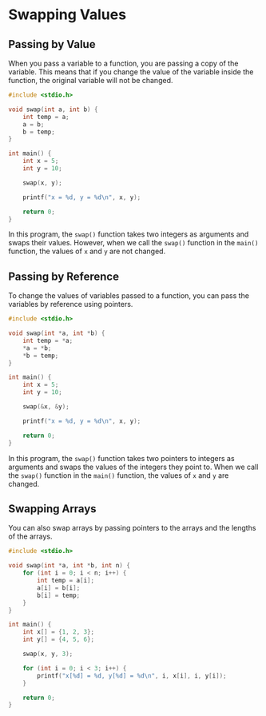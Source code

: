 # Swapping Values

## Passing by Value

When you pass a variable to a function, you are passing a copy of the variable. This means that if you change the value of the variable inside the function, the original variable will not be changed.

```c
#include <stdio.h>

void swap(int a, int b) {
    int temp = a;
    a = b;
    b = temp;
}

int main() {
    int x = 5;
    int y = 10;

    swap(x, y);

    printf("x = %d, y = %d\n", x, y);

    return 0;
}
```

In this program, the `swap()` function takes two integers as arguments and swaps their values. However, when we call the `swap()` function in the `main()` function, the values of `x` and `y` are not changed.

## Passing by Reference

To change the values of variables passed to a function, you can pass the variables by reference using pointers.

```c
#include <stdio.h>

void swap(int *a, int *b) {
    int temp = *a;
    *a = *b;
    *b = temp;
}

int main() {
    int x = 5;
    int y = 10;

    swap(&x, &y);

    printf("x = %d, y = %d\n", x, y);

    return 0;
}
```

In this program, the `swap()` function takes two pointers to integers as arguments and swaps the values of the integers they point to. When we call the `swap()` function in the `main()` function, the values of `x` and `y` are changed.

## Swapping Arrays

You can also swap arrays by passing pointers to the arrays and the lengths of the arrays.

```c
#include <stdio.h>

void swap(int *a, int *b, int n) {
    for (int i = 0; i < n; i++) {
        int temp = a[i];
        a[i] = b[i];
        b[i] = temp;
    }
}

int main() {
    int x[] = {1, 2, 3};
    int y[] = {4, 5, 6};

    swap(x, y, 3);

    for (int i = 0; i < 3; i++) {
        printf("x[%d] = %d, y[%d] = %d\n", i, x[i], i, y[i]);
    }

    return 0;
}
```
